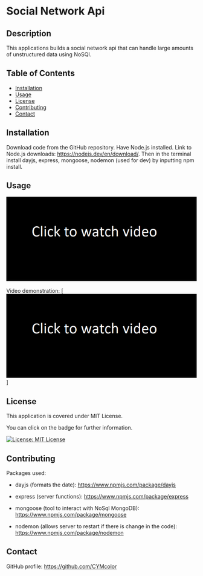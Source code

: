 # Social Network Api

## Description
This applications builds a social network api that can handle large amounts of unstructured data using NoSQl.

## Table of Contents
- [Installation](#installation)
- [Usage](#usage)
- [License](#license)
- [Contributing](#contributing)
- [Contact](#contact)

## Installation
Download code from the GitHub repository. Have Node.js installed. Link to Node.js downloads: https://nodejs.dev/en/download/. Then in the terminal install dayjs, express, mongoose, nodemon (used for dev) by inputting npm install.


## Usage

![dgd](./assets/images/video-static.PNG)

Video demonstration:
[![video demonstration](./assets/images/video-static.PNG)]

## License
 This application is covered under MIT License.

You can click on the badge for further information.

[![License: MIT License](https://img.shields.io/badge/License-MIT_License-blue.svg)](https://opensource.org/licenses/MIT)

## Contributing

Packages used:

- dayjs (formats the date): https://www.npmjs.com/package/dayjs

- express (server functions): https://www.npmjs.com/package/express 

- mongoose (tool to interact with NoSql MongoDB): https://www.npmjs.com/package/mongoose

- nodemon (allows server to restart if there is change in the code): https://www.npmjs.com/package/nodemon

## Contact
GitHub profile: https://github.com/CYMcolor
